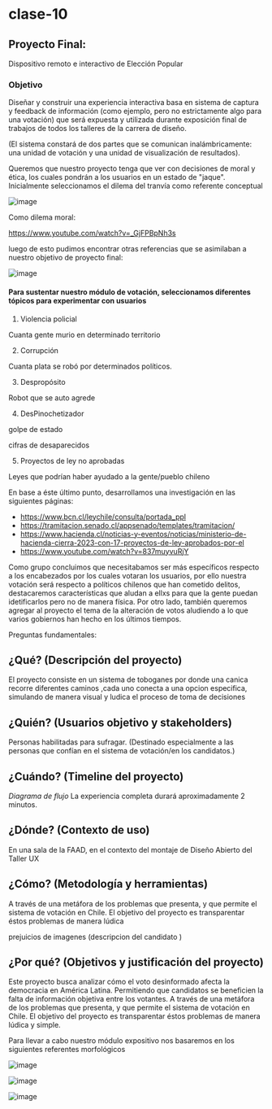 # clase-10
## Proyecto Final:
Dispositivo remoto e interactivo de Elección Popular

### Objetivo

Diseñar y construir una experiencia interactiva basa en sistema de captura y feedback de información (como ejemplo, pero no estrictamente algo para una votación) que será expuesta y utilizada durante exposición final de trabajos de todos los talleres de la carrera de diseño.

(El sistema constará de dos partes que se comunican inalámbricamente: una unidad de votación y una unidad de visualización de resultados).

Queremos que nuestro proyecto tenga que ver con decisiones de moral y ética, los cuales pondrán a los usuarios en un estado de "jaque". Inicialmente seleccionamos el dilema del tranvía como referente conceptual

![image](https://github.com/user-attachments/assets/09785006-37c2-45bf-b97e-293f5f85a33d)

Como dilema moral:

https://www.youtube.com/watch?v=_GjFPBpNh3s

luego de esto pudimos encontrar otras referencias que se asimilaban a nuestro objetivo de proyecto final:

![image](https://github.com/user-attachments/assets/a7d50005-3710-4de2-945d-a7fcdf1def84)

#### Para sustentar nuestro módulo de votación, seleccionamos diferentes tópicos para experimentar con usuarios

1. Violencia policial

Cuanta gente murio en determinado territorio

2. Corrupción

Cuanta plata se robó por determinados políticos.

3. Despropósito

Robot que se auto agrede

4. DesPinochetizador

golpe de estado

cifras de desaparecidos

5. Proyectos de ley no aprobadas

Leyes que podrían haber ayudado a la gente/pueblo chileno

En base a éste último punto, desarrollamos una investigación en las siguientes páginas:
- https://www.bcn.cl/leychile/consulta/portada_ppl
- https://tramitacion.senado.cl/appsenado/templates/tramitacion/
- https://www.hacienda.cl/noticias-y-eventos/noticias/ministerio-de-hacienda-cierra-2023-con-17-proyectos-de-ley-aprobados-por-el
- https://www.youtube.com/watch?v=837muyvuRjY

Como grupo concluimos que necesitabamos ser más específicos respecto a los encabezados por los cuales votaran los usuarios, por ello nuestra votación será respecto a políticos chilenos que han cometido delitos, destacaremos características que aludan a ellxs para que la gente puedan idetificarlos pero no de manera física. Por otro lado, también queremos agregar al proyecto el tema de la alteración de votos aludiendo a lo que varios gobiernos han hecho en los últimos tiempos.

Preguntas fundamentales:
## ¿Qué? (Descripción del proyecto)

El proyecto consiste en un sistema de toboganes por donde una canica recorre diferentes caminos ,cada uno conecta a una opcion especifica, simulando de manera visual y ludica el proceso de toma de decisiones 

## ¿Quién? (Usuarios objetivo y stakeholders)

Personas habilitadas para sufragar. (Destinado especialmente a las personas que confían en el sistema de votación/en los candidatos.)

## ¿Cuándo? (Timeline del proyecto)

*Diagrama de flujo*   La experiencia completa durará aproximadamente 2 minutos.


## ¿Dónde? (Contexto de uso)

En una sala de la FAAD, en el contexto del montaje de Diseño Abierto del Taller UX

## ¿Cómo? (Metodología y herramientas)

A través de una metáfora de los problemas que presenta, y que permite el sistema de votación en Chile. El objetivo del proyecto es transparentar éstos problemas de manera lúdica  

prejuicios de imagenes (descripcion del candidato ) 

## ¿Por qué? (Objetivos y justificación del proyecto)

Este proyecto busca analizar cómo el voto desinformado afecta la democracia en América Latina. Permitiendo que candidatos se beneficien  la falta de información objetiva entre los votantes. A través de una metáfora de los problemas que presenta, y que permite el sistema de votación en Chile. El objetivo del proyecto es transparentar éstos problemas de manera lúdica y simple.

Para llevar a cabo nuestro módulo expositivo nos basaremos en los siguientes referentes morfológicos

![image](https://github.com/user-attachments/assets/59ce16bf-5cad-4786-bd3d-f6a9ebd73a8b)

![image](https://github.com/user-attachments/assets/9e021bd7-c40f-43e3-8434-7af747ebacec)

![image](https://github.com/user-attachments/assets/82fc4bab-33d4-4961-99eb-b5b929e9fa71)



  
